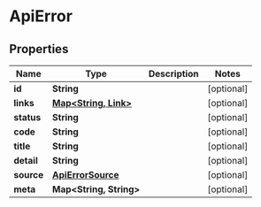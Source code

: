 

# ApiError


## Properties

Name | Type | Description | Notes
------------ | ------------- | ------------- | -------------
**id** | **String** |  |  [optional]
**links** | [**Map&lt;String, Link&gt;**](Link.md) |  |  [optional]
**status** | **String** |  |  [optional]
**code** | **String** |  |  [optional]
**title** | **String** |  |  [optional]
**detail** | **String** |  |  [optional]
**source** | [**ApiErrorSource**](ApiErrorSource.md) |  |  [optional]
**meta** | **Map&lt;String, String&gt;** |  |  [optional]



